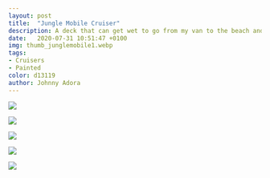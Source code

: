 ```yaml
---
layout: post
title:  "Jungle Mobile Cruiser"
description: A deck that can get wet to go from my van to the beach and back again
date:   2020-07-31 10:51:47 +0100
img: thumb_junglemobile1.webp
tags: 
- Cruisers
- Painted
color: d13119
author: Johnny Adora
---
```


![]({{site.baseurl}}/images/junglemobile1.webp)

![]({{site.baseurl}}/images/junglemobile2.webp)

![]({{site.baseurl}}/images/junglemobile3.webp)

![]({{site.baseurl}}/images/junglemobile4.webp)

![]({{site.baseurl}}/images/junglemobile5.webp)
